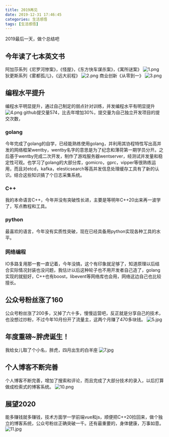 ```yaml
---
title: 2019再见
date: 2019-12-31 17:46:45
categories: 生活感悟
tags: [生活感悟]
---
```

2019最后一天，做个总结吧
<!--more-->
## 今年读了七本英文书
阿加莎系列《尼罗河惨案》，《怪屋》，《东方快车谋杀案》，《寓所谜案》
![1.png](1.png)
狄更斯系列《雾都孤儿》，《远大前程》
![2.png](2.png)
商业创新《从零到一》
![3.png](3.png)
## 编程水平提升
编程水平明显提升，通过自己制定的弱点针对训练，并发编程水平有明显提升
![4.png](4.png)
github提交量574，比去年增加30%，提交量为自己独立开发项目的提交次数，
### golang
今年完成了golang的自学，已经能熟练使用golang，并利用其协程特性写出高并发的网络框架wentby，wentby名字的意思是为了纪念和薄荷第一期学员分开。之后基于wentby完成二次开发，制作了游戏服务器wentserver，经测试并发量和稳定性可观。也学习了golang的大部分库，gomicro，gprc，vipper等很熟练运用，而且对etcd，kafka，elesticsearch等高并发信息处理缓存工具有了新的认识。结合这些知识搞了个日志采集系统。
### C++
我的本命语言C++，今年并没有突破性长进，主要是等明年C++20出来再一波学了，写点教程和工具。
### python
最喜欢的语言，今年没有实质性突破，现在已经具备用python实现各种工具的水平。
### 网络编程
IO多路复用那一套一直记着，今年没搞，这个有印象就足够了，知道原理以后结合实际情况封装也没问题，我估计以后这种轮子也不用开发者自己造了，golang实现的就挺好，C++也有boost，libevent等网络库也会用，网络这边自己也比较擅长。
## 公众号粉丝涨了160
公众号粉丝涨了200多，又掉了六十多，慢慢运营吧，反正就是分享自己的技术，也没想过炒粉，不过今年10月份开了流量主，这两个月赚了470多块钱。
![5.jpg](5.jpg)
## 年度重磅~胖虎诞生！
我给女儿取了个小名，胖虎，四月出生的白羊座
![7.jpg](7.jpg)
## 个人博客不断完善
个人博客不断完善，增加了搜索和评论，而且完成了大部分技术的录入，以后打算做成检索式的博客系统。
![10.png](10.png)
## 展望2020
能多赚钱就多赚钱，技术方面学一学前端vue和js，顺便把C++20捡回来，做个独立的博客系统，公众号粉丝正确突破一千。还有最重要的，身体健康，万事如意。
![11.jpg](11.jpg)
